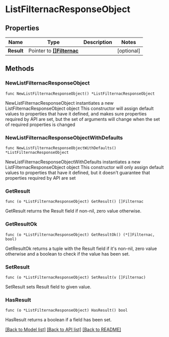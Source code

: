# ListFilternacResponseObject

## Properties

Name | Type | Description | Notes
------------ | ------------- | ------------- | -------------
**Result** | Pointer to [**[]Filternac**](Filternac.md) |  | [optional] 

## Methods

### NewListFilternacResponseObject

`func NewListFilternacResponseObject() *ListFilternacResponseObject`

NewListFilternacResponseObject instantiates a new ListFilternacResponseObject object
This constructor will assign default values to properties that have it defined,
and makes sure properties required by API are set, but the set of arguments
will change when the set of required properties is changed

### NewListFilternacResponseObjectWithDefaults

`func NewListFilternacResponseObjectWithDefaults() *ListFilternacResponseObject`

NewListFilternacResponseObjectWithDefaults instantiates a new ListFilternacResponseObject object
This constructor will only assign default values to properties that have it defined,
but it doesn't guarantee that properties required by API are set

### GetResult

`func (o *ListFilternacResponseObject) GetResult() []Filternac`

GetResult returns the Result field if non-nil, zero value otherwise.

### GetResultOk

`func (o *ListFilternacResponseObject) GetResultOk() (*[]Filternac, bool)`

GetResultOk returns a tuple with the Result field if it's non-nil, zero value otherwise
and a boolean to check if the value has been set.

### SetResult

`func (o *ListFilternacResponseObject) SetResult(v []Filternac)`

SetResult sets Result field to given value.

### HasResult

`func (o *ListFilternacResponseObject) HasResult() bool`

HasResult returns a boolean if a field has been set.


[[Back to Model list]](../README.md#documentation-for-models) [[Back to API list]](../README.md#documentation-for-api-endpoints) [[Back to README]](../README.md)



